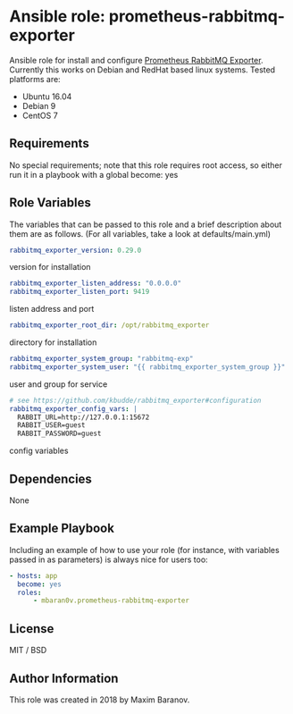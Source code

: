 # Ansible role: prometheus-rabbitmq-exporter

Ansible role for install and configure [Prometheus RabbitMQ Exporter](https://github.com/kbudde/rabbitmq_exporter). Currently this works on Debian and RedHat based linux systems. Tested platforms are:

* Ubuntu 16.04
* Debian 9
* CentOS 7

Requirements
------------

No special requirements; note that this role requires root access, so either run it in a playbook with a global become: yes

Role Variables
--------------

The variables that can be passed to this role and a brief description about them are as follows. (For all variables, take a look at defaults/main.yml)

```yaml
rabbitmq_exporter_version: 0.29.0
```
version for installation

```yaml
rabbitmq_exporter_listen_address: "0.0.0.0"
rabbitmq_exporter_listen_port: 9419
```
listen address and port

```yaml
rabbitmq_exporter_root_dir: /opt/rabbitmq_exporter
```
directory for installation

```yaml
rabbitmq_exporter_system_group: "rabbitmq-exp"
rabbitmq_exporter_system_user: "{{ rabbitmq_exporter_system_group }}"
```
user and group for service

```yaml
# see https://github.com/kbudde/rabbitmq_exporter#configuration
rabbitmq_exporter_config_vars: |
  RABBIT_URL=http://127.0.0.1:15672
  RABBIT_USER=guest
  RABBIT_PASSWORD=guest
```
config variables

Dependencies
------------

None

Example Playbook
----------------

Including an example of how to use your role (for instance, with variables passed in as parameters) is always nice for users too:

```yaml
- hosts: app
  become: yes
  roles:
      - mbaran0v.prometheus-rabbitmq-exporter
```

License
-------

MIT / BSD

Author Information
------------------

This role was created in 2018 by Maxim Baranov.
